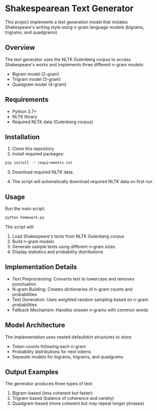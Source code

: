 # Shakespearean Text Generator

This project implements a text generation model that imitates Shakespeare's writing style using n-gram language models (bigrams, trigrams, and quadgrams).

## Overview

The text generator uses the NLTK Gutenberg corpus to access Shakespeare's works and implements three different n-gram models:
- Bigram model (2-gram)
- Trigram model (3-gram)
- Quadgram model (4-gram)

## Requirements

- Python 3.7+
- NLTK library
- Required NLTK data (Gutenberg corpus)

## Installation

1. Clone this repository
2. Install required packages:

```bash
pip install -r requirements.txt
```

3. Download required NLTK data:

3. The script will automatically download required NLTK data on first run

## Usage

Run the main script:

```bash
python homework.py
```

The script will:
1. Load Shakespeare's texts from NLTK Gutenberg corpus
2. Build n-gram models
3. Generate sample texts using different n-gram sizes
4. Display statistics and probability distributions

## Implementation Details

- Text Preprocessing: Converts text to lowercase and removes punctuation
- N-gram Building: Creates dictionaries of n-gram counts and probabilities
- Text Generation: Uses weighted random sampling based on n-gram probabilities
- Fallback Mechanism: Handles unseen n-grams with common words

## Model Architecture

The implementation uses nested defaultdict structures to store:
- Token counts following each n-gram
- Probability distributions for next tokens
- Separate models for bigrams, trigrams, and quadgrams

## Output Examples

The generator produces three types of text:
1. Bigram-based (less coherent but faster)
2. Trigram-based (balance of coherence and variety)
3. Quadgram-based (more coherent but may repeat longer phrases)
